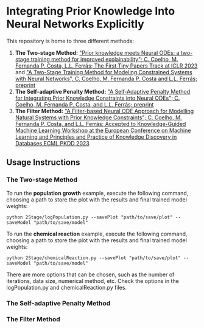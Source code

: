 # Integrating Prior Knowledge Into Neural Networks Explicitly

This repository is home to three different methods:
1. **The Two-stage Method:** ["Prior knowledge meets Neural ODEs: a two-stage training method for improved explainability"; C. Coelho, M. Fernanda P. Costa, L.L. Ferrás; The First Tiny Papers Track at ICLR 2023](https://openreview.net/forum?id=p7sHcNt_tqo&referrer=%5Bthe%20profile%20of%20C.%20Coelho%5D(%2Fprofile%3Fid%3D~C._Coelho2)) and ["A Two-Stage Training Method for Modeling Constrained Systems with Neural Networks", C. Coelho, M. Fernanda P. Costa and L.L. Ferrás; preprint](https://arxiv.org/abs/2403.02730)
2. **The Self-adaptive Penalty Method:** ["A Self-Adaptive Penalty Method for Integrating Prior Knowledge Constraints into Neural ODEs"; C. Coelho, M. Fernanda P. Costa, and L.L. Ferrás; preprint](https://arxiv.org/abs/2307.14940) 
3. **The Filter Method:** ["A Filter-based Neural ODE Approach for Modelling Natural Systems with Prior Knowledge Constraints"; C. Coelho, M. Fernanda P. Costa, and L.L. Ferrás; Accepted to Knowledge-Guided Machine Learning Workshop at the European Conference on Machine Learning and Principles and Practice of Knowledge Discovery in Databases ECML PKDD 2023]()


## Usage Instructions

### **The Two-stage Method**

To run the **population growth** example, execute the following command, choosing a path to store the plot with the results and final trained model weights:

```
python 2Stage/logPopulation.py --savePlot "path/to/save/plot" --saveModel "path/to/save/model"
```

To run the **chemical reaction** example, execute the following command, choosing a path to store the plot with the results and final trained model weights:

```
python 2Stage/chemicalReaction.py --savePlot "path/to/save/plot" --saveModel "path/to/save/model"
```

There are more options that can be chosen, such as the number of iterations, data size, numerical method, etc. Check the options in the logPopulation.py and chemicalReaction.py files.

### **The Self-adaptive Penalty Method**

### **The Filter Method**

